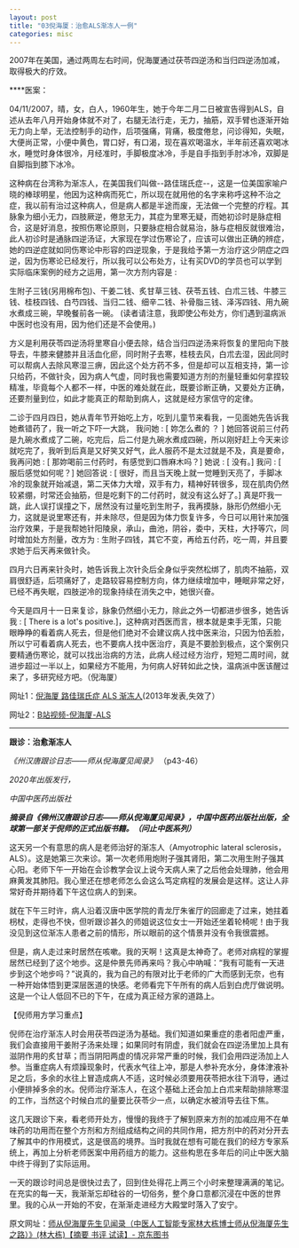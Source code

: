 ```yaml
---
layout: post
title: "03倪海厦：治愈ALS渐冻人一例"
categories: misc
---
```

2007年在美国，通过两周左右时间，倪海厦通过茯苓四逆汤和当归四逆汤加减，取得极大的疗效。

****医案：

04/11/2007，晴，女，白人，1960年生，她于今年二月二日被宣告得到ALS，自述从去年八月开始身体就不对了，右腿无法行走，无力，抽筋，双手臂也逐渐开始无力向上举，无法控制手的动作，后项强痛，背痛，极度倦怠，问诊得知，失眠，大便尚正常，小便中黄色，胃口好，有口渴，现在喜欢喝温水，半年前还喜欢喝冰水，睡觉时身体很冷，月经准时，手脚极度冰冷，手是自手指到手肘冰冷，双脚是自脚指到膝下冰冷。

这种病在台湾称为渐冻人，在美国我们叫做--路佳瑞氏症--，这是一位美国家喻户晓的棒球明星，他因为这种病而死亡，所以现在就用他的名字来称呼这种不治之症，我以前有治过这种病人，但是病人都是半途而废，无法做一个完整的疗程。其脉象为细小无力，四肢厥逆，倦怠无力，其症为里寒无疑，而她初诊时是脉症相合，这是好消息，按照伤寒论原则，只要脉症相合就易治，脉与症相反就很难治，此人初诊时是通脉四逆汤证，大家现在学过伤寒论了，应该可以做出正确的辨症，她的四逆症就如同伤寒论中形容的四逆现象，于是我给予第一方治疗这少阴症之四逆，因为伤寒论已经发行，所以我可以公布处方，让有买DVD的学员也可以学到实际临床案例的经方之运用，第一次方剂内容是 :

生附子三钱(另用棉布包)、干姜二钱、炙甘草三钱、茯苓五钱、白朮三钱、牛膝三钱、桂枝四钱、白芍四钱、当归二钱、细辛二钱、补骨脂三钱、泽泻四钱、用九碗水煮成三碗，早晚餐前各一碗。
(读者请注意，我即使公布处方，你们遇到温病派中医时也没有用，因为他们还是不会使用。)

方义是利用茯苓四逆汤将里寒自小便去除，结合当归四逆汤来将恢复的里阳向下肢导去，牛膝来健膝并且活血化瘀，同时附子去寒，桂枝去风，白朮去湿，因此同时可以帮病人去除风寒湿三痹，因此这个处方药不多，但是却可以互相支持，第一诊只给药，不做针灸，因为病人气虚，同时我也需要知道方剂的剂量轻重如何拿捏较精准，毕竟每个人都不一样，中医的难处就在此，既要诊断正确，又要处方正确，还要剂量到位，如此才能真正的帮助到病人，这就是经方家信守的定律。

二诊于四月四日，她从青年节开始吃上方，吃到儿童节来看我，一见面她先告诉我她煮错药了，我一听之下吓一大跳，
我问她 : [ 妳怎么煮的 ？ ]
她回答说前三付药是九碗水煮成了二碗，吃完后，后二付是九碗水煮成四碗，所以刚好赶上今天来诊就吃完了，我听到后真是又好笑又好气，此人服药不是太过就是不及，真是要命，
我再问她 : [ 那妳喝前三付药时，有感觉到口唇麻木吗？]
她说 : [ 没有。]
我问 : [ 服后感觉如何呢？]
她回答说 : [ 很好，而且当天晚上就一觉睡到天亮了，手脚冰冷的现象就开始减退，第二天体力大增，双手有力，精神好转很多，现在肌肉仍然较紧绷，时常还会抽筋，但是吃剩下的二付药时，就没有这么好了。]
真是吓我一跳，此人误打误撞之下，居然没有过量吃到生附子，我再摸脉，脉形仍然细小无力，这就是说里寒还有，并未除尽，但是因为体力恢复许多，今日可以用针来加强治疗效果，于是我帮她针阳陵泉，承山，曲池，阴谷，委中，天柱，大抒等穴，同时增加处方剂量，改方为 : 生附子四钱，其它不变，再给五付药，吃一周，并且要求她于后天再来做针灸。

四月六日再来针灸时，她告诉我上次针灸后全身似乎突然松绑了，肌肉不抽筋，双肩很舒适，后项痛好了，走路较容易控制方向，体力继续增加中，睡眠非常之好，已经不再失眠，四肢逆冷的现象持续在消失之中，她很兴奋。

今天是四月十一日来复诊，脉象仍然细小无力，除此之外一切都进步很多，她告诉我 : [ There is a lot's positive.]，这种病对西医而言，根本就是束手无策，只能眼睁睁的看着病人死去，但是他们绝对不会建议病人找中医来治，只因为怕丢脸，所以宁可看着病人死去，也不要病人找中医治疗，真是不要脸到极点，这个案例只要精通伤寒论，就可以找出治病的方法，此病人经过经方治疗，短短二周时间，就进步超过一半以上，如果经方不能用，为何病人好转如此之快，温病派中医该醒过来了，多研究经方吧。（倪海厦）

网址1：[倪海厦 路佳瑞氏症 ALS 渐冻人](https://link.zhihu.com/?target=http%3A//blog.sina.com.cn/s/blog_b343523f0101cx94.html)(2013年发表,失效了）

网址2：[B站视频-倪海厦-ALS](https://www.bilibili.com/video/BV1H94y167ev/?vd_source=c24f686fdddd362fa31423b425beedf6)

---

****跟诊：治愈渐冻人****

 *《州汉唐跟诊日志——师从倪海厦见闻录》* （p43-46）

*2020年出版发行，*

*中国中医药出版社*

***摘录自《佛州汉唐跟诊日志——师从倪海厦见闻录》，中国中医药出版社出版，全球第一部关于倪师的正式出版书籍。（问止中医系列）***

这天另一个有意思的病人是老师治好的渐冻人（Amyotrophic lateral sclerosis，ALS）。这是她第三次来诊。第一次老师用炮附子强其肾阳，第二次用生附子强其心阳。老师下午一开始在会诊教学会议上说今天病人来了之后他会处理肺，他会用麻黄发其肺阳。我心里还在想老师怎么会这么笃定病程的发展会是这样。这让人非常好奇并期待着下午这位病人的到来。

就在下午三时许，病人沿着汉唐中医学院的青龙厅朱雀厅的回廊走了过来，她拄着枴杖，走得也不快，但听跟诊甚久的师姐说这位女士一开始还坐着轮椅呢！由于我没见到这位渐冻人患者之前的情形，所以眼前的这个情景并没有令我很震撼。

但是，病人走过来时居然在咳嗽。我的天啊！这真是太神奇了。老师对病程的掌握居然已经到了这个地歩。这是仲景先师再来吗？我心中吶喊：“我有可能有一天进步到这个地步吗？”说真的，我为自己的有限对比于老师的广大而感到无奈，也有一种开始体悟到更深层医道的快感。老师看完下午所有的病人后到白虎厅做说明。这是一个让人低回不已的下午，在成为真正经方家的道路上。

【倪师用方学习重点】

倪师在治疗渐冻人时会用茯苓四逆汤为基础。我们知道如果重症的患者阳虚严重，我们会直接用干姜附子汤来处理；如果同时有阴虚，我们就会在四逆汤里加上具有滋阴作用的炙甘草；而当阴阳两虚的情况非常严重的时候，我们会用四逆汤加上人参。当重症病人有烦躁现象时，代表水气往上冲，那是人参补充水分，身体津液补足之后，多余的水往上冒造成病人不适，这时候必须要用茯苓把水往下消导，通过小便排掉多余的水。倪师治疗渐冻人，在这个基础上还会加上白朮来帮助排除寒湿的工作，当然这个时候白朮的量要比茯苓少一点，以确定水被消导去往下焦。

这几天跟诊下来，看老师开处方，慢慢的我终于了解到原来方剂的加减应用不在单味药的功用而在整个方剂和方剂组成结构之间的共同作用，把方剂中的药对分开去了解其中的作用模式，这是很高的境界。当时我就在想有可能在我们的经方专家系统上，再加上分析老师医案中用药组方的能力。这些构思在多年后的问止中医大脑中终于得到了实际运用。

一天的跟诊时间总是很快过去了，回到住处得花上两三个小时来整理满满的笔记。在充实的每一天，我渐渐忘却硅谷的一切俗务，整个身口意都沉浸在中医的世界里。我的心从一开始的不安，在渐渐走进经方大殿堂时落入了安宁。

原文网址：[师从倪海厦先生见闻录（中医人工智能专家林大栋博士师从倪海厦先生之路）》(林大栋)【摘要 书评 试读】- 京东图书](https://link.zhihu.com/?target=https%3A//item.jd.com/12739061.html)
